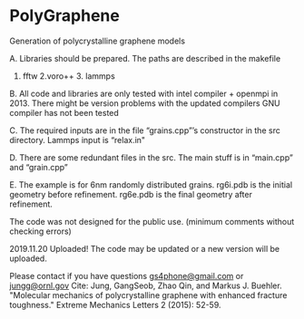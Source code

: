 # PolyGraphene
Generation of polycrystalline graphene models

A. Libraries should be prepared. The paths are described in the makefile
1. fftw 2.voro++ 3. lammps 

B. All code and libraries are only tested with intel compiler + openmpi in 2013. 
There might be version problems with the updated compilers
GNU compiler has not been tested

C. The required inputs are in the file “grains.cpp”’s constructor in the src directory. 
Lammps input is “relax.in"

D. There are some redundant files in the src. The main stuff is in “main.cpp” and “grain.cpp”

E. The example is for 6nm randomly distributed grains. 
rg6i.pdb is the initial geometry before refinement.
rg6e.pdb is the final geometry after refinement.

The code was not designed for the public use. (minimum comments without checking errors)

2019.11.20 Uploaded!
The code may be updated or a new version will be uploaded.

Please contact if you have questions gs4phone@gmail.com or jungg@ornl.gov
Cite: Jung, GangSeob, Zhao Qin, and Markus J. Buehler. "Molecular mechanics of polycrystalline graphene with enhanced fracture toughness." Extreme Mechanics Letters 2 (2015): 52-59. 
